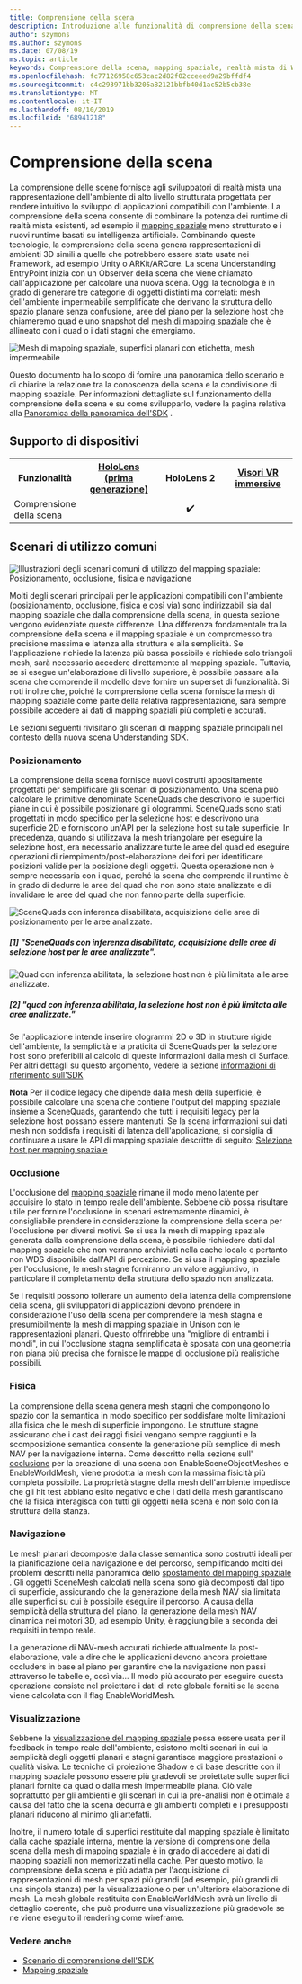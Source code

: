 ```yaml
---
title: Comprensione della scena
description: Introduzione alle funzionalità di comprensione della scena per HoloLens
author: szymons
ms.author: szymons
ms.date: 07/08/19
ms.topic: article
keywords: Comprensione della scena, mapping spaziale, realtà mista di Windows, Unity
ms.openlocfilehash: fc77126958c653cac2d82f02cceeed9a29bffdf4
ms.sourcegitcommit: c4c293971bb3205a82121bbfb40d1ac52b5cb38e
ms.translationtype: MT
ms.contentlocale: it-IT
ms.lasthandoff: 08/10/2019
ms.locfileid: "68941218"
---
```

# <a name="scene-understanding"></a>Comprensione della scena

La comprensione delle scene fornisce agli sviluppatori di realtà mista una rappresentazione dell'ambiente di alto livello strutturata progettata per rendere intuitivo lo sviluppo di applicazioni compatibili con l'ambiente. La comprensione della scena consente di combinare la potenza dei runtime di realtà mista esistenti, ad esempio il [mapping spaziale](spatial-mapping.md) meno strutturato e i nuovi runtime basati su intelligenza artificiale. Combinando queste tecnologie, la comprensione della scena genera rappresentazioni di ambienti 3D simili a quelle che potrebbero essere state usate nei Framework, ad esempio Unity o ARKit/ARCore. La scena Understanding EntryPoint inizia con un Observer della scena che viene chiamato dall'applicazione per calcolare una nuova scena. Oggi la tecnologia è in grado di generare tre categorie di oggetti distinti ma correlati: mesh dell'ambiente impermeabile semplificate che derivano la struttura dello spazio planare senza confusione, aree del piano per la selezione host che chiameremo quad e uno snapshot del [ mesh di mapping spaziale](spatial-mapping.md) che è allineato con i quad o i dati stagni che emergiamo.

![Mesh di mapping spaziale, superfici planari con etichetta, mesh impermeabile](images/SUScenarios.png)

Questo documento ha lo scopo di fornire una panoramica dello scenario e di chiarire la relazione tra la conoscenza della scena e la condivisione di mapping spaziale. Per informazioni dettagliate sul funzionamento della comprensione della scena e su come svilupparlo, vedere la pagina relativa alla [Panoramica della panoramica dell'SDK](scene-understanding-SDK.md) .

## <a name="device-support"></a>Supporto di dispositivi

<table>
<tr>
<th>Funzionalità</th><th style="width:150px"> <a href="hololens-hardware-details.md">HoloLens (prima generazione)</a></th><th style="width:150px">HoloLens 2</th><th style="width:150px"> <a href="immersive-headset-hardware-details.md">Visori VR immersive</a></th>
</tr><tr>
<td> Comprensione della scena</td><td style="text-align: center;">️</td><td style="text-align: center;"> ✔️</td><td style="text-align: center;"></td>
</tr>
</table>

## <a name="common-usage-scenarios"></a>Scenari di utilizzo comuni

![Illustrazioni degli scenari comuni di utilizzo del mapping spaziale: Posizionamento, occlusione, fisica e navigazione](images/sm-concepts-1000px.png)

Molti degli scenari principali per le applicazioni compatibili con l'ambiente (posizionamento, occlusione, fisica e così via) sono indirizzabili sia dal mapping spaziale che dalla comprensione della scena, in questa sezione vengono evidenziate queste differenze. Una differenza fondamentale tra la comprensione della scena e il mapping spaziale è un compromesso tra precisione massima e latenza alla struttura e alla semplicità. Se l'applicazione richiede la latenza più bassa possibile e richiede solo triangoli mesh, sarà necessario accedere direttamente al mapping spaziale. Tuttavia, se si esegue un'elaborazione di livello superiore, è possibile passare alla scena che comprende il modello deve fornire un superset di funzionalità. Si noti inoltre che, poiché la comprensione della scena fornisce la mesh di mapping spaziale come parte della relativa rappresentazione, sarà sempre possibile accedere ai dati di mapping spaziali più completi e accurati.

 Le sezioni seguenti rivisitano gli scenari di mapping spaziale principali nel contesto della nuova scena Understanding SDK.

### <a name="placement"></a>Posizionamento

La comprensione della scena fornisce nuovi costrutti appositamente progettati per semplificare gli scenari di posizionamento. Una scena può calcolare le primitive denominate SceneQuads che descrivono le superfici piane in cui è possibile posizionare gli ologrammi. SceneQuads sono stati progettati in modo specifico per la selezione host e descrivono una superficie 2D e forniscono un'API per la selezione host su tale superficie. In precedenza, quando si utilizzava la mesh triangolare per eseguire la selezione host, era necessario analizzare tutte le aree del quad ed eseguire operazioni di riempimento/post-elaborazione dei fori per identificare posizioni valide per la posizione degli oggetti. Questa operazione non è sempre necessaria con i quad, perché la scena che comprende il runtime è in grado di dedurre le aree del quad che non sono state analizzate e di invalidare le aree del quad che non fanno parte della superficie.

![SceneQuads con inferenza disabilitata, acquisizione delle aree di posizionamento per le aree analizzate.](images/SUQuads.png)
##### <a name="1-scenequads-with-inference-disabled-capturing-placement-areas-for-scanned-regions"></a>[1] "SceneQuads con inferenza disabilitata, acquisizione delle aree di selezione host per le aree analizzate".

![Quad con inferenza abilitata, la selezione host non è più limitata alle aree analizzate.](images/SUWatertight.png)
##### <a name="2-quads-with-inference-enabled-placement-is-no-longer-limited-to-scanned-areas"></a>[2] "quad con inferenza abilitata, la selezione host non è più limitata alle aree analizzate."

Se l'applicazione intende inserire ologrammi 2D o 3D in strutture rigide dell'ambiente, la semplicità e la praticità di SceneQuads per la selezione host sono preferibili al calcolo di queste informazioni dalla mesh di Surface. Per altri dettagli su questo argomento, vedere la sezione [informazioni di riferimento sull'SDK](scene-understanding-SDK.md)

**Nota** Per il codice legacy che dipende dalla mesh della superficie, è possibile calcolare una scena che contiene l'output del mapping spaziale insieme a SceneQuads, garantendo che tutti i requisiti legacy per la selezione host possano essere mantenuti. Se la scena informazioni sui dati mesh non soddisfa i requisiti di latenza dell'applicazione, si consiglia di continuare a usare le API di mapping spaziale descritte di seguito: [Selezione host per mapping spaziale](spatial-mapping.md#placement)

### <a name="occlusion"></a>Occlusione

L'occlusione del [mapping spaziale](spatial-mapping.md#occlusion) rimane il modo meno latente per acquisire lo stato in tempo reale dell'ambiente. Sebbene ciò possa risultare utile per fornire l'occlusione in scenari estremamente dinamici, è consigliabile prendere in considerazione la comprensione della scena per l'occlusione per diversi motivi. Se si usa la mesh di mapping spaziale generata dalla comprensione della scena, è possibile richiedere dati dal mapping spaziale che non verranno archiviati nella cache locale e pertanto non WDS disponibile dall'API di percezione. Se si usa il mapping spaziale per l'occlusione, le mesh stagne forniranno un valore aggiuntivo, in particolare il completamento della struttura dello spazio non analizzata.

Se i requisiti possono tollerare un aumento della latenza della comprensione della scena, gli sviluppatori di applicazioni devono prendere in considerazione l'uso della scena per comprendere la mesh stagna e presumibilmente la mesh di mapping spaziale in Unison con le rappresentazioni planari. Questo offrirebbe una "migliore di entrambi i mondi", in cui l'occlusione stagna semplificata è sposata con una geometria non piana più precisa che fornisce le mappe di occlusione più realistiche possibili.

### <a name="physics"></a>Fisica

La comprensione della scena genera mesh stagni che compongono lo spazio con la semantica in modo specifico per soddisfare molte limitazioni alla fisica che le mesh di superficie impongono. Le strutture stagne assicurano che i cast dei raggi fisici vengano sempre raggiunti e la scomposizione semantica consente la generazione più semplice di mesh NAV per la navigazione interna. Come descritto nella sezione sull' [occlusione](#occlusion) per la creazione di una scena con EnableSceneObjectMeshes e EnableWorldMesh, viene prodotta la mesh con la massima fisicità più completa possibile. La proprietà stagne della mesh dell'ambiente impedisce che gli hit test abbiano esito negativo e che i dati della mesh garantiscano che la fisica interagisca con tutti gli oggetti nella scena e non solo con la struttura della stanza.

### <a name="navigation"></a>Navigazione

Le mesh planari decomposte dalla classe semantica sono costrutti ideali per la pianificazione della navigazione e del percorso, semplificando molti dei problemi descritti nella panoramica dello [spostamento del mapping spaziale](spatial-mapping.md#navigation) . Gli oggetti SceneMesh calcolati nella scena sono già decomposti dal tipo di superficie, assicurando che la generazione della mesh NAV sia limitata alle superfici su cui è possibile eseguire il percorso. A causa della semplicità della struttura del piano, la generazione della mesh NAV dinamica nei motori 3D, ad esempio Unity, è raggiungibile a seconda dei requisiti in tempo reale.

La generazione di NAV-mesh accurati richiede attualmente la post-elaborazione, vale a dire che le applicazioni devono ancora proiettare occluders in base al piano per garantire che la navigazione non passi attraverso le tabelle e, così via... Il modo più accurato per eseguire questa operazione consiste nel proiettare i dati di rete globale forniti se la scena viene calcolata con il flag EnableWorldMesh.

### <a name="visualization"></a>Visualizzazione

Sebbene la [visualizzazione del mapping spaziale](spatial-mapping.md#visualization) possa essere usata per il feedback in tempo reale dell'ambiente, esistono molti scenari in cui la semplicità degli oggetti planari e stagni garantisce maggiore prestazioni o qualità visiva. Le tecniche di proiezione Shadow e di base descritte con il mapping spaziale possono essere più gradevoli se proiettate sulle superfici planari fornite da quad o dalla mesh impermeabile piana. Ciò vale soprattutto per gli ambienti e gli scenari in cui la pre-analisi non è ottimale a causa del fatto che la scena dedurrà e gli ambienti completi e i presupposti planari riducono al minimo gli artefatti.

Inoltre, il numero totale di superfici restituite dal mapping spaziale è limitato dalla cache spaziale interna, mentre la versione di comprensione della scena della mesh di mapping spaziale è in grado di accedere ai dati di mapping spaziali non memorizzati nella cache. Per questo motivo, la comprensione della scena è più adatta per l'acquisizione di rappresentazioni di mesh per spazi più grandi (ad esempio, più grandi di una singola stanza) per la visualizzazione o per un'ulteriore elaborazione di mesh. La mesh globale restituita con EnableWorldMesh avrà un livello di dettaglio coerente, che può produrre una visualizzazione più gradevole se ne viene eseguito il rendering come wireframe.

### <a name="see-also"></a>Vedere anche

* [Scenario di comprensione dell'SDK](scene-understanding-SDK.md)
* [Mapping spaziale](spatial-mapping.md)
